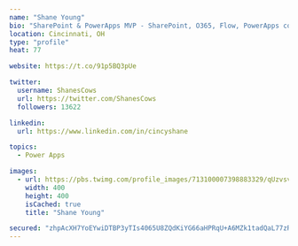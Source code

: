 ```yaml
---
name: "Shane Young"
bio: "SharePoint & PowerApps MVP - SharePoint, O365, Flow, PowerApps consulting? @PowerApps911 | Pure Snark? You found it."
location: Cincinnati, OH
type: "profile"
heat: 77

website: https://t.co/91p5BQ3pUe

twitter:
  username: ShanesCows
  url: https://twitter.com/ShanesCows
  followers: 13622

linkedin:
  url: https://www.linkedin.com/in/cincyshane

topics:
  - Power Apps

images:
  - url: https://pbs.twimg.com/profile_images/713100007398883329/qUzvsvQ3_400x400.jpg
    width: 400
    height: 400
    isCached: true
    title: "Shane Young"

secured: "zhpAcXH7YoEYwiDTBP3yTIs4065U8ZQdKiYG66aHPRqU+A6MZk1tadQaL77zRmVYW2kIHmFIxrtKjDCnIDiv8MfJm79Jk/LzzgYE0OAPCadGpQdSJ3Qgu/r2kHEFiOycUBpHpHD7/x1wGtfUHMQzUDxrN/D7AmzZmrzr1nNnJhmMVEF334XcFF9pu5mEY10xrYgGM8VTCbiQVMsqm4ec0M30DE0dMZ3kT+mcgNc+XVuDgJodjz+q34xJREVzMcopyU2cE7OfSggDbYBx9DH6fAW/HyUYkB3JkWv7k70YfUON8Imxtgw8J4L/O+a0YnCTFuDvp/+jRsLmz7WkJllg06OYFPy2avbOcb8sKEQwtYsRPHQf1XX/ahNhs+QljWe4bmPKYT7yUqkiD2LmbASh5c6JPonjIcf9Wblm0iCTp8E=;yNRIt9ZMYXVx861f7IyMfg=="
---
```


